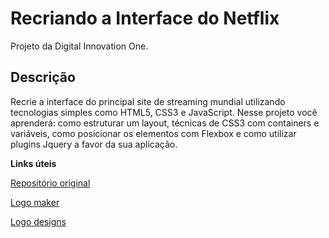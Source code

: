# Recriando a Interface do Netflix

Projeto da Digital Innovation One.

## Descrição

Recrie a interface do principal site de streaming mundial utilizando tecnologias simples como HTML5, CSS3 e JavaScript. Nesse projeto você aprenderá: como estruturar um layout, técnicas de CSS3 com containers e variáveis, como posicionar os elementos com Flexbox e como utilizar plugins Jquery a favor da sua aplicação.

**Links úteis**

[Repositório original](https://github.com/felipeAguiarCode/netflix-clone)

[Logo maker](https://www.festisite.com/logo/maker/)

[Logo designs](https://flamingtext.com/Free-Logo-Designs)
